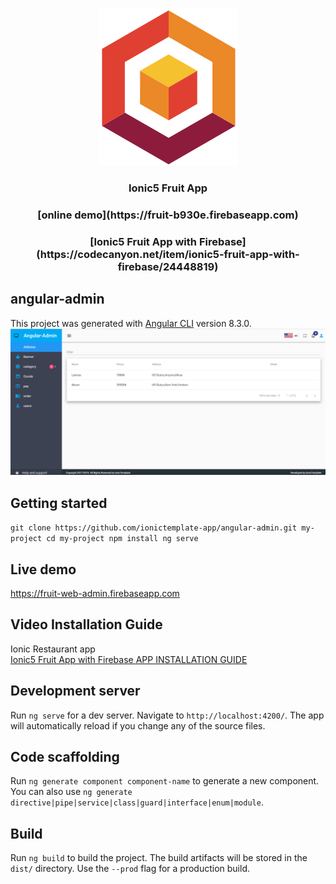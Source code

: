 <p align="center">
  <a target="_blank" rel="noopener noreferrer" href="https://fruit-web-admin.firebaseapp.com">
    <img src="https://github.com/ionictemplate-app/angular-admin/blob/master/src/assets/images/logo.png" alt="ionicfruitapp logo">
  </a>
</p>

<h3 align="center">Ionic5 Fruit App</h3>
<h3 align="center">[online demo](https://fruit-b930e.firebaseapp.com)</h3>
<h3 align="center">[Ionic5 Fruit App with Firebase](https://codecanyon.net/item/ionic5-fruit-app-with-firebase/24448819)</h3>


## angular-admin

This project was generated with [Angular CLI](https://github.com/angular/angular-cli) version 8.3.0.
<a target="_blank" rel="noopener noreferrer">
<img src="https://github.com/ionictemplate-app/angular-admin/blob/master/src/assets/images/preview.png" alt="angular-admin" style="max-width:100%;">
</a>

## Getting started
`git clone https://github.com/ionictemplate-app/angular-admin.git my-project
 cd my-project
 npm install
 ng serve`
 
## Live demo
 <a target="_blank" rel="noopener noreferrer" href="https://fruit-web-admin.firebaseapp.com/">
 https://fruit-web-admin.firebaseapp.com</a>
 
## Video Installation Guide 
  Ionic Restaurant app  
 [Ionic5 Fruit App with Firebase APP INSTALLATION GUIDE](https://youtu.be/dwYycFHXE4s) 


 
## Development server

Run `ng serve` for a dev server. Navigate to `http://localhost:4200/`. The app will automatically reload if you change any of the source files.

## Code scaffolding

Run `ng generate component component-name` to generate a new component. You can also use `ng generate directive|pipe|service|class|guard|interface|enum|module`.

## Build

Run `ng build` to build the project. The build artifacts will be stored in the `dist/` directory. Use the `--prod` flag for a production build.

